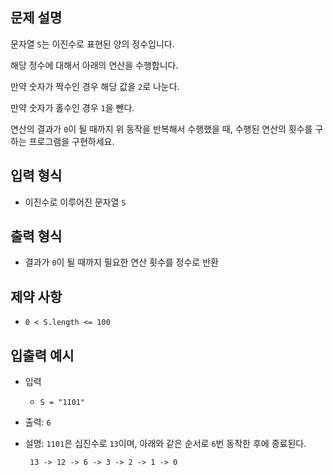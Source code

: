 ## 문제 설명
문자열 ```S```는 이진수로 표현된 양의 정수입니다.

해당 정수에 대해서 아래의 연산을 수행합니다.

만약 숫자가 짝수인 경우 해당 값을 ```2```로 나눈다.

만약 숫자가 홀수인 경우 ```1```을 뺀다.

연산의 결과가 ```0```이 될 때까지 위 동작을 반복해서 수행했을 때, 수행된 연산의 횟수를 구하는 프로그램을 구현하세요.

## 입력 형식
- 이진수로 이루어진 문자열 ```S```

## 출력 형식
- 결과가 ```0```이 될 때까지 필요한 연산 횟수를 정수로 반환

## 제약 사항
- ```0 < S.length <= 100```

## 입출력 예시
- 입력
  - ```S = "1101"```
- 출력: ```6```
- 설명: ```1101```은 십진수로 ```13```이며, 아래와 같은 순서로 ```6```번 동작한 후에 종료된다.
           
       13 -> 12 -> 6 -> 3 -> 2 -> 1 -> 0
